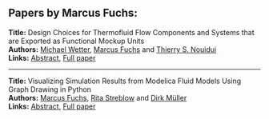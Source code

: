 <h2>Papers by Marcus Fuchs:</h2>
<p>
<b>Title:</b> Design Choices for Thermofluid Flow Components and Systems that are Exported as Functional Mockup Units<br />
<b>Authors:</b> <a href="../authors/author_329.html">Michael Wetter</a>, <a href="../authors/author_93.html">Marcus Fuchs</a> and <a href="../authors/author_215.html">Thierry S. Nouidui</a><br />
<b>Links:</b> <a href="../abstracts/abstract_3.pdf">Abstract</a>, <a href="../submissions/ecp1511831_WetterFuchsNouidui.pdf">Full paper</a>
</p>
<hr />
<p>
<b>Title:</b> Visualizing Simulation Results from Modelica Fluid Models Using Graph Drawing in Python<br />
<b>Authors:</b> <a href="../authors/author_93.html">Marcus Fuchs</a>, <a href="../authors/author_297.html">Rita Streblow</a> and <a href="../authors/author_207.html">Dirk Müller</a><br />
<b>Links:</b> <a href="../abstracts/abstract_79.pdf">Abstract</a>, <a href="../submissions/ecp15118737_FuchsStreblowMuller.pdf">Full paper</a>
</p>